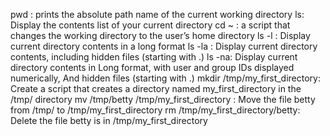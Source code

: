 pwd : prints the absolute path name of the current working directory
ls: Display the contents list of your current directory
cd ~ :  a script that changes the working directory to the user’s home directory
ls -l : Display current directory contents in a long format
ls -la : Display current directory contents, including hidden files (starting with .)
ls -na: Display current directory contents in Long format, with user and group IDs displayed numerically, And hidden files (starting with .)
mkdir /tmp/my_first_directory: Create a script that creates a directory named my_first_directory in the /tmp/ directory
mv /tmp/betty /tmp/my_first_directory : Move the file betty from /tmp/ to /tmp/my_first_directory
rm /tmp/my_first_directory/betty: Delete the file betty is in /tmp/my_first_directory
